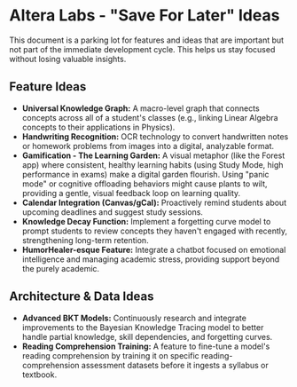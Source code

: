 # Altera Labs - "Save For Later" Ideas

This document is a parking lot for features and ideas that are important but not part of the immediate development cycle. This helps us stay focused without losing valuable insights.

## Feature Ideas

- **Universal Knowledge Graph:** A macro-level graph that connects concepts across all of a student's classes (e.g., linking Linear Algebra concepts to their applications in Physics).
- **Handwriting Recognition:** OCR technology to convert handwritten notes or homework problems from images into a digital, analyzable format.
- **Gamification - The Learning Garden:** A visual metaphor (like the Forest app) where consistent, healthy learning habits (using Study Mode, high performance in exams) make a digital garden flourish. Using "panic mode" or cognitive offloading behaviors might cause plants to wilt, providing a gentle, visual feedback loop on learning quality.
- **Calendar Integration (Canvas/gCal):** Proactively remind students about upcoming deadlines and suggest study sessions.
- **Knowledge Decay Function:** Implement a forgetting curve model to prompt students to review concepts they haven't engaged with recently, strengthening long-term retention.
- **HumorHealer-esque Feature:** Integrate a chatbot focused on emotional intelligence and managing academic stress, providing support beyond the purely academic.

## Architecture & Data Ideas

- **Advanced BKT Models:** Continuously research and integrate improvements to the Bayesian Knowledge Tracing model to better handle partial knowledge, skill dependencies, and forgetting curves.
- **Reading Comprehension Training:** A feature to fine-tune a model's reading comprehension by training it on specific reading-comprehension assessment datasets before it ingests a syllabus or textbook. 